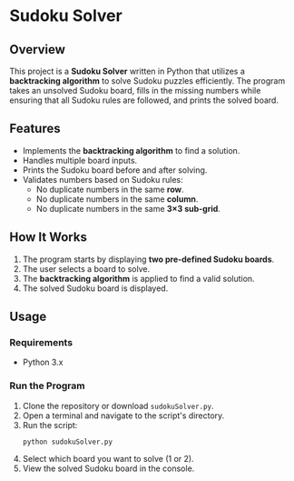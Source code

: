 # Sudoku Solver

## Overview
This project is a **Sudoku Solver** written in Python that utilizes a **backtracking algorithm** to solve Sudoku puzzles efficiently. The program takes an unsolved Sudoku board, fills in the missing numbers while ensuring that all Sudoku rules are followed, and prints the solved board.

## Features
- Implements the **backtracking algorithm** to find a solution.
- Handles multiple board inputs.
- Prints the Sudoku board before and after solving.
- Validates numbers based on Sudoku rules:
  - No duplicate numbers in the same **row**.
  - No duplicate numbers in the same **column**.
  - No duplicate numbers in the same **3×3 sub-grid**.

## How It Works
1. The program starts by displaying **two pre-defined Sudoku boards**.
2. The user selects a board to solve.
3. The **backtracking algorithm** is applied to find a valid solution.
4. The solved Sudoku board is displayed.

## Usage
### **Requirements**
- Python 3.x

### **Run the Program**
1. Clone the repository or download `sudokuSolver.py`.
2. Open a terminal and navigate to the script's directory.
3. Run the script:
   ```bash
   python sudokuSolver.py
4. Select which board you want to solve (1 or 2).
5. View the solved Sudoku board in the console.

